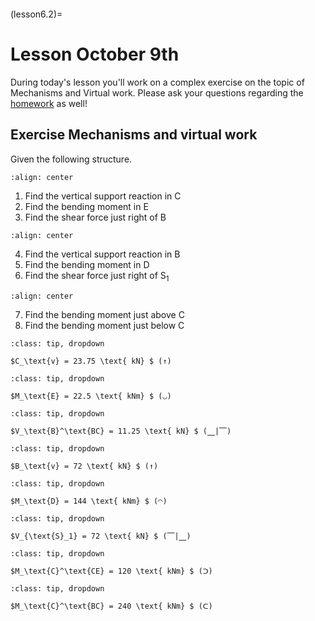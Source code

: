 ```{index} Virtual work; Class exercise
```

(lesson6.2)=
# Lesson October 9th

During today's lesson you'll work on a complex exercise on the topic of Mechanisms and Virtual work. Please ask your questions regarding the [homework](homework6.2) as well!

## Exercise Mechanisms and virtual work

Given the following structure.

```{figure} intro_data/struc1.svg
:align: center
```

1. Find the vertical support reaction in $\text{C}$
2. Find the bending moment in $\text{E}$
3. Find the shear force just right of $\text{B}$

```{figure} intro_data/struc2.svg
:align: center
```

4. Find the vertical support reaction in $\text{B}$
5. Find the bending moment in $\text{D}$
6. Find the shear force just right of $\text{S}_1$

```{figure} intro_data/struc3.svg
:align: center
```

7. Find the bending moment just above $\text{C}$
8. Find the bending moment just below $\text{C}$

````{admonition} Solution assignment 1
:class: tip, dropdown

$C_\text{v} = 23.75 \text{ kN} $ (↑)

````

````{admonition} Solution assignment 2
:class: tip, dropdown

$M_\text{E} = 22.5 \text{ kNm} $ (◡)

````

````{admonition} Solution assignment 3
:class: tip, dropdown

$V_\text{B}^\text{BC} = 11.25 \text{ kN} $ (⎽|⎺)

````

````{admonition} Solution assignment 4
:class: tip, dropdown

$B_\text{v} = 72 \text{ kN} $ (↑)

````

````{admonition} Solution assignment 5
:class: tip, dropdown

$M_\text{D} = 144 \text{ kNm} $ (◠)

````

````{admonition} Solution assignment 6
:class: tip, dropdown

$V_{\text{S}_1} = 72 \text{ kN} $ (⎺|⎽)

````

````{admonition} Solution assignment 7
:class: tip, dropdown

$M_\text{C}^\text{CE} = 120 \text{ kNm} $ (ᑐ)

````

````{admonition} Solution assignment 8
:class: tip, dropdown

$M_\text{C}^\text{BC} = 240 \text{ kNm} $ (ᑕ)

````